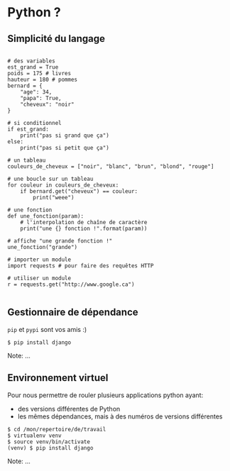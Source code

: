 # Python ?


## Simplicité du langage

<pre><code class="line-numbers">
# des variables
est_grand = True
poids = 175 # livres
hauteur = 180 # pommes 
bernard = {
    "age": 34,
    "papa": True,
    "cheveux": "noir"
}

# si conditionnel
if est_grand:
    print("pas si grand que ça")
else:
    print("pas si petit que ça")

# un tableau
couleurs_de_cheveux = ["noir", "blanc", "brun", "blond", "rouge"]

# une boucle sur un tableau
for couleur in couleurs_de_cheveux:
    if bernard.get("cheveux") == couleur:
        print("weee")

# une fonction
def une_fonction(param):
    # l'interpolation de chaîne de caractère
    print("une {} fonction !".format(param))
    
# affiche "une grande fonction !"
une_fonction("grande")

# importer un module
import requests # pour faire des requêtes HTTP

# utiliser un module
r = requests.get("http://www.google.ca")

</code></pre>


## Gestionnaire de dépendance

`pip` et `pypi` sont vos amis :)

```
$ pip install django  
```

Note:
...


## Environnement virtuel

Pour nous permettre de rouler plusieurs applications python ayant:

* des versions différentes de Python
* les mêmes dépendances, mais à des numéros de versions différentes 

```
$ cd /mon/repertoire/de/travail
$ virtualenv venv
$ source venv/bin/activate
(venv) $ pip install django
```

Note:
...